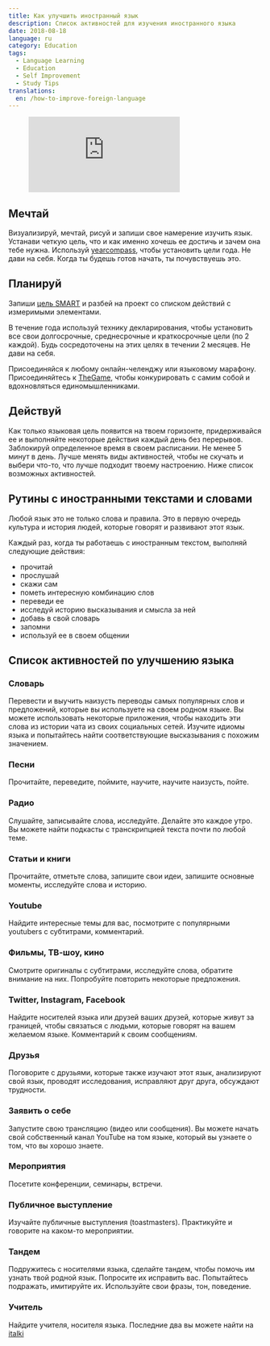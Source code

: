 ```yaml
---
title: Как улучшить иностранный язык
description: Список активностей для изучения иностранного языка
date: 2018-08-18
language: ru
category: Education
tags:
  - Language Learning
  - Education
  - Self Improvement
  - Study Tips
translations:
  en: /how-to-improve-foreign-language
---
```


<figure class="aspect-ratio">
  <iframe src="https://www.youtube.com/embed/eAJ79n37UDc" frameborder="0" allowfullscreen></iframe>
</figure>

## Мечтай

Визуализируй, мечтай, рисуй и запиши свое намерение изучить язык. Устанави четкую цель, что и как именно хочешь ее достичь и зачем она тебе нужна. Используй [yearcompass](http://yearcompass.com/), чтобы установить цели года. Не дави на себя. Когда ты будешь готов начать, ты почувствуешь это.

## Планируй

Запиши [цель SMART](https://en.wikipedia.org/wiki/SMART_criteria) и разбей на проект со списком действий с измеримыми элементами.

В течение года используй технику декларирования, чтобы установить все свои долгосрочные, среднесрочные и краткосрочные цели (по 2 каждой). Будь сосредоточены на этих целях в течении 2 месяцев. Не дави на себя.

Присоединяйся к любому онлайн-челенджу или языковому марафону. Присоединяйтесь к [TheGame](/the-game), чтобы конкурировать с самим собой и вдохновляться единомышленниками.

## Действуй

Как только языковая цель появится на твоем горизонте, придерживайся ее и выполняйте некоторые действия каждый день без перерывов. Заблокируй определенное время в своем расписании. Не менее 5 минут в день. Лучше менять виды активностей, чтобы не скучать и выбери что-то, что лучше подходит твоему настроению. Ниже список возможных активностей.

## Рутины с иностранными текстами и словами

Любой язык это не только слова и правила. Это в первую очередь культура и история людей, которые говорят и развивают этот язык.

Каждый раз, когда ты работаешь с иностранным текстом, выполняй следующие действия:

- прочитай
- прослушай
- скажи сам
- пометь интересную комбинацию слов
- переведи ее
- исследуй историю высказывания и смысла за ней
- добавь в свой словарь
- запомни
- используй ее в своем общении

## Список активностей по улучшению языка

### Словарь

Перевести и выучить наизусть переводы самых популярных слов и предложений, которые вы используете на своем родном языке. Вы можете использовать некоторые приложения, чтобы находить эти слова из истории чата из своих социальных сетей. Изучите идиомы языка и попытайтесь найти соответствующие высказывания с похожим значением.

### Песни

Прочитайте, переведите, поймите, научите, научите наизусть, пойте.

### Радио

Слушайте, записывайте слова, исследуйте. Делайте это каждое утро. Вы можете найти подкасты с транскрипцией текста почти по любой теме.

### Статьи и книги

Прочитайте, отметьте слова, запишите свои идеи, запишите основные моменты, исследуйте слова и историю.

### Youtube

Найдите интересные темы для вас, посмотрите с популярными youtubers с субтитрами, комментарий.

### Фильмы, ТВ-шоу, кино

Смотрите оригиналы с субтитрами, исследуйте слова, обратите внимание на них. Попробуйте повторить некоторые предложения.

### Twitter, Instagram, Facebook

Найдите носителей языка или друзей ваших друзей, которые живут за границей, чтобы связаться с людьми, которые говорят на вашем желаемом языке. Комментарий к своим сообщениям.

### Друзья

Поговорите с друзьями, которые также изучают этот язык, анализируют свой язык, проводят исследования, исправляют друг друга, обсуждают трудности.

### Заявить о себе

Запустите свою трансляцию (видео или сообщения). Вы можете начать свой собственный канал YouTube на том языке, который вы узнаете о том, что вы хорошо знаете.

### Мероприятия

Посетите конференции, семинары, встречи.

### Публичное выступление

Изучайте публичные выступления (toastmasters). Практикуйте и говорите на каком-то мероприятии.

### Тандем

Подружитесь с носителями языка, сделайте тандем, чтобы помочь им узнать твой родной язык. Попросите их исправить вас. Попытайтесь подражать, имитируйте их. Используйте свои фразы, тон, поведение.

### Учитель

Найдите учителя, носителя языка. Последние два вы можете найти на [italki](https://italki.com)
